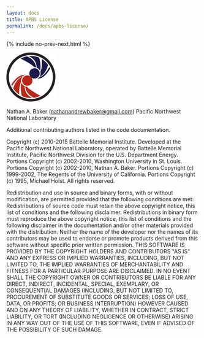 ```yaml
---
layout: docs
title: APBS License
permalink: /docs/apbs-license/
---
```



{% include no-prev-next.html %}

<img src="/images/apbs-icons/APBS_128_v2.png" class="apbs-icon" />

Nathan A. Baker (nathanandrewbaker@gmail.com)
Pacific Northwest National Laboratory

Additional contributing authors listed in the code documentation.

Copyright (c) 2010-2015 Battelle Memorial Institute. Developed at the Pacific Northwest National Laboratory, operated by Battelle Memorial Institute, Pacific Northwest Division for the U.S. Department Energy.  Portions Copyright (c) 2002-2010, Washington University in St. Louis.  Portions Copyright (c) 2002-2010, Nathan A. Baker.  Portions Copyright (c) 1999-2002, The Regents of the University of California. Portions Copyright (c) 1995, Michael Holst.
All rights reserved.

Redistribution and use in source and binary forms, with or without modification, are permitted provided that the following conditions are met:
Redistributions of source code must retain the above copyright notice, this list of conditions and the following disclaimer.
Redistributions in binary form must reproduce the above copyright notice, this list of conditions and the following disclaimer in the documentation and/or other materials provided with the distribution.
Neither the name of the developer nor the names of its contributors may be used to endorse or promote products derived from this software without specific prior written permission.
THIS SOFTWARE IS PROVIDED BY THE COPYRIGHT HOLDERS AND CONTRIBUTORS "AS IS" AND ANY EXPRESS OR IMPLIED WARRANTIES, INCLUDING, BUT NOT LIMITED TO, THE IMPLIED WARRANTIES OF MERCHANTABILITY AND FITNESS FOR A PARTICULAR PURPOSE ARE DISCLAIMED. IN NO EVENT SHALL THE COPYRIGHT OWNER OR CONTRIBUTORS BE LIABLE FOR ANY DIRECT, INDIRECT, INCIDENTAL, SPECIAL, EXEMPLARY, OR CONSEQUENTIAL DAMAGES (INCLUDING, BUT NOT LIMITED TO, PROCUREMENT OF SUBSTITUTE GOODS OR SERVICES; LOSS OF USE, DATA, OR PROFITS; OR BUSINESS INTERRUPTION) HOWEVER CAUSED AND ON ANY THEORY OF LIABILITY, WHETHER IN CONTRACT, STRICT LIABILITY, OR TORT (INCLUDING NEGLIGENCE OR OTHERWISE) ARISING IN ANY WAY OUT OF THE USE OF THIS SOFTWARE, EVEN IF ADVISED OF THE POSSIBILITY OF SUCH DAMAGE.
